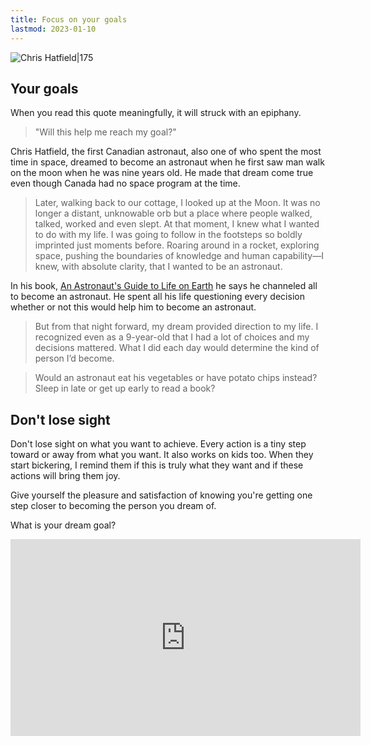 ```yaml
---
title: Focus on your goals
lastmod: 2023-01-10
---
```


![Chris Hatfield|175](https://m.media-amazon.com/images/I/51u29n+yvfL._SX331_BO1,204,203,200_.jpg)

## Your goals

When you read this quote meaningfully, it will struck with an epiphany. 

 > 
 > "Will this help me reach my goal?" 

Chris Hatfield, the first Canadian astronaut, also one of who spent the most time in space, dreamed to become an astronaut when he first saw man walk on the moon when he was nine years old. He made that dream come true even though Canada had no space program at the time. 

 > 
 > Later, walking back to our cottage, I looked up at the Moon. It was no longer a distant, unknowable orb but a place where people walked, talked, worked and even slept. At that moment, I knew what I wanted to do with my life. I was going to follow in the footsteps so boldly imprinted just moments before. Roaring around in a rocket, exploring space, pushing the boundaries of knowledge and human capability—I knew, with absolute clarity, that I wanted to be an astronaut.

In his book,  [An Astronaut's Guide to Life on Earth](https://www.amazon.com/Astronauts-Guide-Life-Earth-Determination/dp/0316253030/) he says he channeled all to become an astronaut. He spent all his life questioning every decision whether or not this would help him to become an astronaut. 

 > 
 > But from that night forward, my dream provided direction to my life. I recognized even as a 9-year-old that I had a lot of choices and my decisions mattered. What I did each day would determine the kind of person I’d become.

 > 
 > Would an astronaut eat his vegetables or have potato chips instead? Sleep in late or get up early to read a book?

## Don't lose sight

Don't lose sight on what you want to achieve. Every action is a tiny step toward or away from what you want. It also works on kids too. When they start bickering, I remind them if this is truly what they want and if these actions will bring them joy. 

Give yourself the pleasure and satisfaction of knowing you're getting one step closer to becoming the person you dream of. 

What is your dream goal? 

<iframe
    width="560"
    height="315"
    src="https://www.youtube.com/embed/KaOC9danxNo"
    title="YouTube video player" 
    frameborder="0" 
    allow="accelerometer; autoplay; clipboard-write; encrypted-media; gyroscope; picture-in-picture; web-share" 
    allowfullscreen
>
</iframe>
